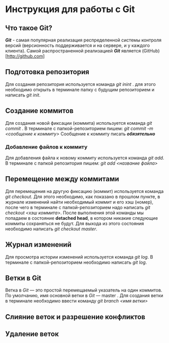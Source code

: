 # Инструкция для работы с Git

## Что такое Git?
***Git*** - самая популярная реализация респределенной системы контроля версий (версионность поддерживается и на сервере, и у каждого клиента). Самой распространенной реализацией ***Git*** является (GitHub)[http://github.com]

## Подготовка репозитория
Для создания репозитория используется команда *git inint* . для этого необходимо открыть в терминале папку с будущим репозиторием и написать *git init*.

## Создание коммитов

Для создания новой фиксации (коммита) используется команда *git commit* . В терминале с папкой-репозиторием пишем: *git commit -m <сообщение к коммиту>* Сообщение к коммиту писать ***обязятельно***

### Добавление файлов к коммиту
Для добавления файла к новому коммиту используется команда *git add*. В терминале с папкой репозитория пишем: *git add <название файла>*

## Перемещение между коммитами
Для перемещения на другую фиксацию (коммит) используется команда *git checkout*. Для этого необходимо, как показано в прошлом пункте, в журнале изменений найти необходимый коммит и его хэш (номер), после чего в терминале с папкой-репозиторием надо написать *git checkout <хэш коммита>*. После выполнения этой команды мы попадаем в состояние **detached head**, в котором никакие следующие коммиты сохраняться не будут. Для выхода из этого состояния необходимо написать *git checkout master*.

## Журнал изменений
Для просмотра истории изменений используется команда *git log*. В терминале с папкой-репозиторием необходимо написать *git log*.

## Ветки в Git
Ветка в *Git* — это простой перемещаемый указатель на один коммитов. По умолчанию, имя основной ветки в *Git* — master .
Для создания ветки в терминале необходимо ввести команду *git branch <имя ветки>*

## Слияние веток и разрешение конфликтов

## Удаление веток

